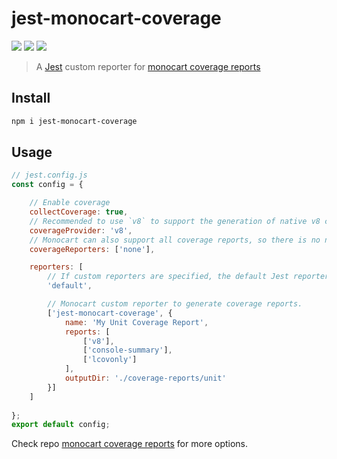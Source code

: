 # jest-monocart-coverage
[![](https://img.shields.io/npm/v/jest-monocart-coverage)](https://www.npmjs.com/package/jest-monocart-coverage)
[![](https://badgen.net/npm/dw/jest-monocart-coverage)](https://www.npmjs.com/package/jest-monocart-coverage)
![](https://img.shields.io/github/license/cenfun/jest-monocart-coverage)


> A [Jest](https://github.com/jestjs/jest/) custom reporter for [monocart coverage reports](https://github.com/cenfun/monocart-coverage-reports)

## Install
```sh
npm i jest-monocart-coverage
```

## Usage
```js
// jest.config.js
const config = {

    // Enable coverage
    collectCoverage: true,
    // Recommended to use `v8` to support the generation of native v8 coverage reports.
    coverageProvider: 'v8',
    // Monocart can also support all coverage reports, so there is no need to set up reports here.
    coverageReporters: ['none'],

    reporters: [
        // If custom reporters are specified, the default Jest reporter will be overridden. If you wish to keep it, 'default' must be passed as a reporters name:
        'default',

        // Monocart custom reporter to generate coverage reports. 
        ['jest-monocart-coverage', {
            name: 'My Unit Coverage Report',
            reports: [
                ['v8'],
                ['console-summary'],
                ['lcovonly']
            ],
            outputDir: './coverage-reports/unit'
        }]
    ]
    
};
export default config;
```
Check repo [monocart coverage reports](https://github.com/cenfun/monocart-coverage-reports) for more options.


